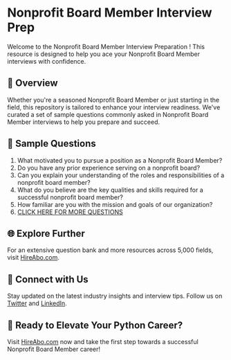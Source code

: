 # Nonprofit Board Member Interview Prep

Welcome to the Nonprofit Board Member Interview Preparation ! This resource is designed to help you ace your Nonprofit Board Member interviews with confidence.

## 🚀 Overview

Whether you're a seasoned Nonprofit Board Member or just starting in the field, this repository is tailored to enhance your interview readiness. We've curated a set of sample questions commonly asked in Nonprofit Board Member interviews to help you prepare and succeed.

## 📝 Sample Questions

1. What motivated you to pursue a position as a Nonprofit Board Member?
2. Do you have any prior experience serving on a nonprofit board?
3. Can you explain your understanding of the roles and responsibilities of a nonprofit board member?
4. What do you believe are the key qualities and skills required for a successful nonprofit board member?
5. How familiar are you with the mission and goals of our organization?
6. [CLICK HERE FOR MORE QUESTIONS](https://hireabo.com/job/13_3_17/Nonprofit%20Board%20Member)

## 🌐 Explore Further

For an extensive question bank and more resources across 5,000 fields, visit [HireAbo.com](https://www.hireabo.com).

## 📱 Connect with Us

Stay updated on the latest industry insights and interview tips. Follow us on [Twitter](https://twitter.com/hireabo) and [LinkedIn](https://www.linkedin.com/in/hire-abo-3609972a8/).

## 🚀 Ready to Elevate Your Python Career?

Visit [HireAbo.com](https://www.hireabo.com) now and take the first step towards a successful Nonprofit Board Member career!